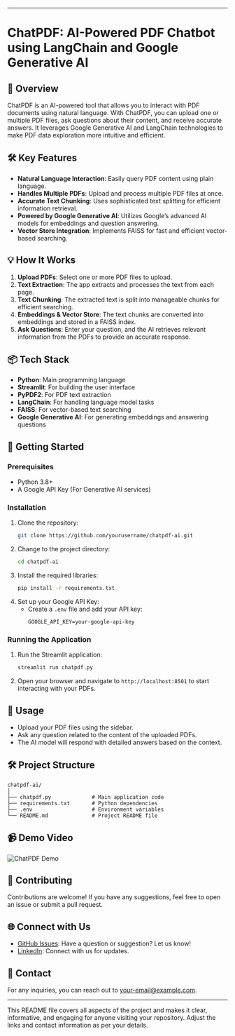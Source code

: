 
---

# **ChatPDF: AI-Powered PDF Chatbot using LangChain and Google Generative AI**

## 📜 **Overview**
ChatPDF is an AI-powered tool that allows you to interact with PDF documents using natural language. With ChatPDF, you can upload one or multiple PDF files, ask questions about their content, and receive accurate answers. It leverages Google Generative AI and LangChain technologies to make PDF data exploration more intuitive and efficient.

## 🛠️ **Key Features**
- **Natural Language Interaction**: Easily query PDF content using plain language.
- **Handles Multiple PDFs**: Upload and process multiple PDF files at once.
- **Accurate Text Chunking**: Uses sophisticated text splitting for efficient information retrieval.
- **Powered by Google Generative AI**: Utilizes Google’s advanced AI models for embeddings and question answering.
- **Vector Store Integration**: Implements FAISS for fast and efficient vector-based searching.

## 💡 **How It Works**
1. **Upload PDFs**: Select one or more PDF files to upload.
2. **Text Extraction**: The app extracts and processes the text from each page.
3. **Text Chunking**: The extracted text is split into manageable chunks for efficient searching.
4. **Embeddings & Vector Store**: The text chunks are converted into embeddings and stored in a FAISS index.
5. **Ask Questions**: Enter your question, and the AI retrieves relevant information from the PDFs to provide an accurate response.

## 📦 **Tech Stack**
- **Python**: Main programming language
- **Streamlit**: For building the user interface
- **PyPDF2**: For PDF text extraction
- **LangChain**: For handling language model tasks
- **FAISS**: For vector-based text searching
- **Google Generative AI**: For generating embeddings and answering questions

## 🚀 **Getting Started**

### **Prerequisites**
- Python 3.8+
- A Google API Key (For Generative AI services)

### **Installation**
1. Clone the repository:
   ```bash
   git clone https://github.com/yourusername/chatpdf-ai.git
   ```
2. Change to the project directory:
   ```bash
   cd chatpdf-ai
   ```
3. Install the required libraries:
   ```bash
   pip install -r requirements.txt
   ```
4. Set up your Google API Key:
   - Create a `.env` file and add your API key:
     ```
     GOOGLE_API_KEY=your-google-api-key
     ```

### **Running the Application**
1. Run the Streamlit application:
   ```bash
   streamlit run chatpdf.py
   ```
2. Open your browser and navigate to `http://localhost:8501` to start interacting with your PDFs.

## 🧩 **Usage**
- Upload your PDF files using the sidebar.
- Ask any question related to the content of the uploaded PDFs.
- The AI model will respond with detailed answers based on the context.

## 🛠️ **Project Structure**
```
chatpdf-ai/
│
├── chatpdf.py             # Main application code
├── requirements.txt       # Python dependencies
├── .env                   # Environment variables
└── README.md              # Project README file
```

## 📹 Demo Video
![ChatPDF Demo](https://youtu.be/2lUpNpEhEck)


## 🤝 **Contributing**
Contributions are welcome! If you have any suggestions, feel free to open an issue or submit a pull request.



## 🌐 **Connect with Us**
- [GitHub Issues](https://github.com/rishabh261996): Have a question or suggestion? Let us know!
- [LinkedIn](https://www.linkedin.com/in/rishabhgupta2696/): Connect with us for updates.

## 📧 **Contact**

For any inquiries, you can reach out to [your-email@example.com](guptarishabh261996@gmail.com).

---

This README file covers all aspects of the project and makes it clear, informative, and engaging for anyone visiting your repository. Adjust the links and contact information as per your details.
